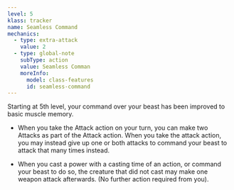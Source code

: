 ```yaml
---
level: 5
klass: tracker
name: Seamless Command
mechanics:
  - type: extra-attack
    value: 2
  - type: global-note
    subType: action
    value: Seamless Comman
    moreInfo:
      model: class-features
      id: seamless-command
---
```

Starting at 5th level, your command over your beast has been improved to basic muscle memory.

- When you take the Attack action on your turn, you can make two Attacks as part of the Attack action. When you take
the attack action, you may instead give up one or both attacks to command your beast to attack that many times instead.

- When you cast a power with a casting time of an action, or command your beast to do so, the creature that did not
cast may make one weapon attack afterwards. (No further action required from you).



